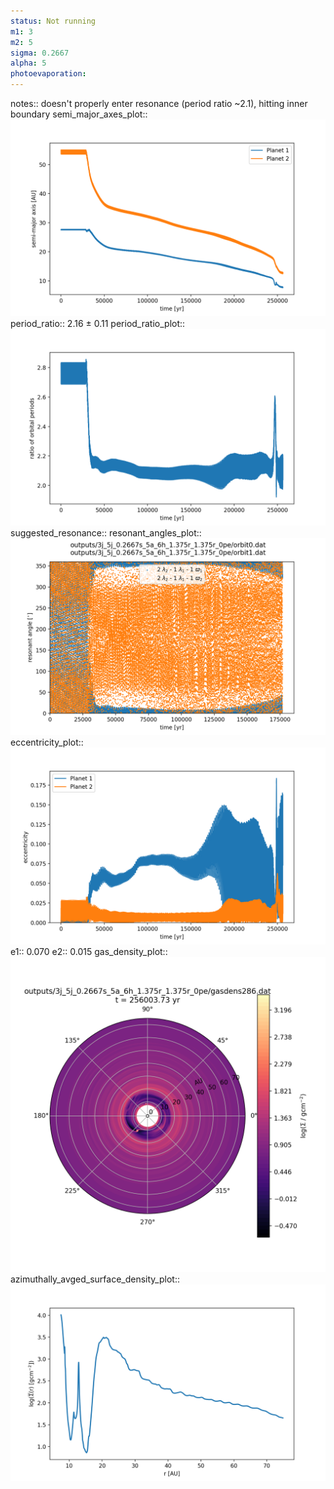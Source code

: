 ```yaml
---
status: Not running
m1: 3
m2: 5
sigma: 0.2667
alpha: 5
photoevaporation: 
---
```


notes:: doesn't properly enter resonance (period ratio ~2.1), hitting inner boundary
semi_major_axes_plot:: ![semi_major_axes_3j_5j_0.2667s_5a_6h_1.375r_1.375r_0pe.png](plots/semi_major_axes/semi_major_axes_3j_5j_0.2667s_5a_6h_1.375r_1.375r_0pe.png)
period_ratio:: 2.16 ± 0.11
period_ratio_plot:: ![period_ratio_3j_5j_0.2667s_5a_6h_1.375r_1.375r_0pe.png](plots/period_ratio/period_ratio_3j_5j_0.2667s_5a_6h_1.375r_1.375r_0pe.png)
suggested_resonance:: 
resonant_angles_plot:: ![resonant_angles_3j_5j_0.2667s_5a_6h_1.375r_1.375r_0pe.png](plots/resonant_angles/resonant_angles_3j_5j_0.2667s_5a_6h_1.375r_1.375r_0pe.png)
eccentricity_plot:: ![eccentricity_3j_5j_0.2667s_5a_6h_1.375r_1.375r_0pe.png](plots/eccentricity/eccentricity_3j_5j_0.2667s_5a_6h_1.375r_1.375r_0pe.png)
e1:: 0.070
e2:: 0.015
gas_density_plot:: ![gas_density_3j_5j_0.2667s_5a_6h_1.375r_1.375r_0pe.png](plots/gas_density/gas_density_3j_5j_0.2667s_5a_6h_1.375r_1.375r_0pe.png)
azimuthally_avged_surface_density_plot:: ![azimuthally_avged_surface_density_3j_5j_0.2667s_5a_6h_1.375r_1.375r_0pe.png](plots/azimuthally_avged_surface_density/azimuthally_avged_surface_density_3j_5j_0.2667s_5a_6h_1.375r_1.375r_0pe.png)

